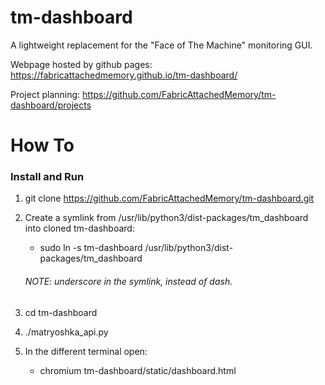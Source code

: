 # tm-dashboard
A lightweight replacement for the "Face of The Machine" monitoring GUI.

Webpage hosted by github pages: https://fabricattachedmemory.github.io/tm-dashboard/

Project planning: https://github.com/FabricAttachedMemory/tm-dashboard/projects

# How To


### Install and Run

 1. git clone https://github.com/FabricAttachedMemory/tm-dashboard.git
 2. Create a symlink from /usr/lib/python3/dist-packages/tm_dashboard into cloned tm-dashboard:     
    * sudo ln -s tm-dashboard /usr/lib/python3/dist-packages/tm_dashboard
    
    ###### NOTE: underscore in the symlink, instead of dash.
 3. cd tm-dashboard
 4. ./matryoshka_api.py
 5. In the different terminal open: 
    * chromium tm-dashboard/static/dashboard.html
